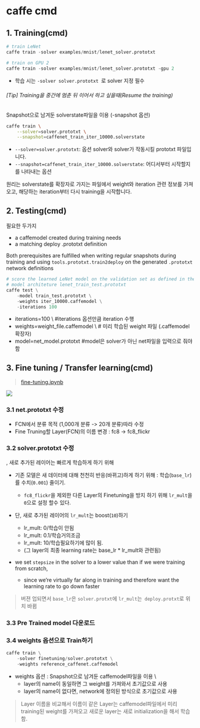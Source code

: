 # caffe cmd 





## 1. Training(cmd)


```python 
# train LeNet
caffe train -solver examples/mnist/lenet_solver.prototxt

# train on GPU 2
caffe train -solver examples/mnist/lenet_solver.prototxt -gpu 2
```

- 학습 시는 `-solver solver.prototxt `로 solver 지정 필수 






###### [Tip] Training을 중간에 멈춘 뒤 이어서 하고 싶을때(Resume the training)

Snapshot으로 남겨둔 solverstate파일을 이용 \(-snapshot 옵션\)

```bash
caffe train \
    --solver=solver.prototxt \
    --snapshot=caffenet_train_iter_10000.solverstate
```
- `--solver=solver.prototxt`: 옵션 solver와 solver가 작동시킬 prototxt 파일입니다.
- `--snapshot=caffenet_train_iter_10000.solverstate`: 어디서부터 시작할지를 나타내는 옵션 

원리는 solverstate를 확장자로 가지는 파일에서 weight와 iteration 관련 정보를 가져오고, 해당하는 iteration부터 다시 training을 시작합니다.





## 2. Testing(cmd)
필요한 두가지 
- a caffemodel created during training needs
- a matching deploy .prototxt definition 

Both prerequisites are fulfilled when writing regular snapshots during training and using `tools.prototxt.train2deploy` on the generated `.prototxt` network definitions 


```python
# score the learned LeNet model on the validation set as defined in the
# model architeture lenet_train_test.prototxt
caffe test \
    -model train_test.prototxt \
    -weights iter_10000.caffemodel \
    -iterations 100
```
 - iterations=100 \ #iterations 옵션만큼 iteration 수행
 - weights=weight_file.caffemodel \ # 미리 학습된 weight 파일 (.caffemodel 확장자)
 - model=net_model.prototxt  #model은 solver가 아닌 net파일을 입력으로 줘야 함



## 3. Fine tuning / Transfer learning(cmd)

> [fine-tuning.ipynb](http://nbviewer.jupyter.org/github/BVLC/caffe/blob/tutorial/examples/03-fine-tuning.ipynb)

![](http://i.imgur.com/OXAJisv.png)


### 3.1 net.prototxt  수정 
- FCN에서 분류 목적 (1,000개 분류 -> 20개 분류)따라 수정 
- Fine Truning할 Layer(FCN)의 이름 변경 : fc8 -> fc8_flickr



### 3.2 solver.prototxt 수정
, 새로 추가된 레이어는 빠르게 학습하게 하기 위해

- 기존 모델은 새 데이터에 대해 천천히 반응(바뀌고)하게 하기 위해 : 학습(`base_lr`)률 수치(`0.001`) 줄이기. 
    - `fc8_flickr`을 제외한 다른 Layer의 Finetuning을 방지 하기 위해 `lr_mult`을 `0`으로 설정 할수 있다. 



- 단, 새로 추가된 레이어의 `lr_mult`는 boost(`10`)하기 
    - lr_mult: 0/학습이 안됨
    - lr_mult: 0.1/학습거의조금
    - lr_mult: 10/학습필요하기에 많이 됨. 
    - (그 layer의 최종 learning rate는 base_lr * lr_mult와 관련됨)
    




- we set `stepsize` in the solver to a lower value than if we were training from scratch, 
    - since we’re virtually far along in training and therefore want the learning rate to go down faster

> 버젼 업되면서 `base_lr`은 `solver.protxt`에 `lr_mult`는` deploy.protxt`로 위치 바뀜 


### 3.3 Pre Trained model 다운로드 


### 3.4 weights 옵션으로 Train하기 

```python 
caffe train \
    -solver finetuning/solver.prototxt \
    -weights reference_caffenet.caffemodel
```

* weights 옵션 : Snapshot으로 남겨둔 caffemodel파일을 이용 \
    - layer의 name이 동일하면 그 weight를 가져와서 초기값으로 사용
    - layer의 name이 없다면, network에 정의된 방식으로 초기값으로 사용 

> Layer 이름을 비교해서 이름이 같은 Layer는 caffemodel파일에서 미리 training된 weight를 가져오고 새로운 layer는 새로 initialization을 해서 학습함.






